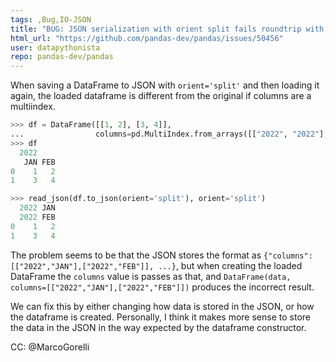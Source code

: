 ```yaml
---
tags: ,Bug,IO-JSON
title: "BUG: JSON serialization with orient split fails roundtrip with MultiIndex"
html_url: "https://github.com/pandas-dev/pandas/issues/50456"
user: datapythonista
repo: pandas-dev/pandas
---
```


When saving a DataFrame to JSON with `orient='split'` and then loading it again, the loaded dataframe is different from the original if columns are a multiindex.

```python
>>> df = DataFrame([[1, 2], [3, 4]],
...                columns=pd.MultiIndex.from_arrays([["2022", "2022"], ['JAN', 'FEB']]))
>>> df
  2022    
   JAN FEB
0    1   2
1    3   4

>>> read_json(df.to_json(orient='split'), orient='split')
  2022 JAN
  2022 FEB
0    1   2
1    3   4
```

The problem seems to be that the JSON stores the format as `{"columns":[["2022","JAN"],["2022","FEB"]], ...}`, but when creating the loaded DataFrame the `columns` value is passes as that, and `DataFrame(data, columns=[["2022","JAN"],["2022","FEB"]])` produces the incorrect result.

We can fix this by either changing how data is stored in the JSON, or how the dataframe is created. Personally, I think it makes more sense to store the data in the JSON in the way expected by the dataframe constructor.

CC: @MarcoGorelli 